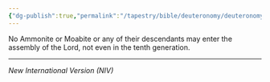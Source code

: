 ```yaml
---
{"dg-publish":true,"permalink":"/tapestry/bible/deuteronomy/deuteronomy-23-3/","title":"Deuteronomy 23:3","hide":true,"tags":["bible-verse"],"dgHomeLink":true,"dgShowLocalGraph":true,"dgEnableSearch":true}
---
```


 No Ammonite or Moabite or any of their descendants may enter the assembly of the Lord, not even in the tenth generation.

---
*New International Version (NIV)*